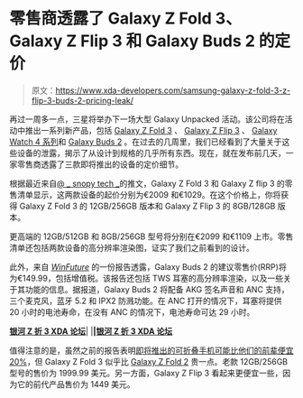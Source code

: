 # 零售商透露了 Galaxy Z Fold 3、Galaxy Z Flip 3 和 Galaxy Buds 2 的定价

> 原文：<https://www.xda-developers.com/samsung-galaxy-z-fold-3-z-flip-3-buds-2-pricing-leak/>

再过一周多一点，三星将举办下一场大型 Galaxy Unpacked 活动。该公司将在活动中推出一系列新产品，包括 [Galaxy Z Fold 3](https://www.xda-developers.com/samsung-galaxy-z-fold-3/) 、 [Galaxy Z Flip 3](https://www.xda-developers.com/samsung-galaxy-z-flip-3/) 、 [Galaxy Watch 4 系列](https://www.xda-developers.com/samsung-galaxy-watch-4/)和 [Galaxy Buds 2](https://www.xda-developers.com/samsung-galaxy-buds-2-app-leak/) 。在过去的几周里，我们已经看到了大量关于这些设备的泄露，揭示了从设计到规格的几乎所有东西。现在，就在发布前几天，一家零售商透露了三款即将推出的设备的定价细节。

根据最近来自[@ _ snopy tech _](https://mobile.twitter.com/_snoopytech_)的推文，Galaxy Z Fold 3 和 Galaxy Z flip 3 的零售清单显示，这两款设备的起价分别为€2009 和€1029。在这个价格上，你将获得 Galaxy Z Fold 3 的 12GB/256GB 版本和 Galaxy Z Flip 3 的 8GB/128GB 版本。

更高端的 12GB/512GB 和 8GB/256GB 型号将分别在€2099 和€1109 上市。零售清单还包括两款设备的高分辨率渲染图，证实了我们之前看到的设计。

此外，来自 [*WinFuture*](https://m.winfuture.de/news/124366) 的一份报告透露，Galaxy Buds 2 的建议零售价(RRP)将为€149.99，包括增值税。该报告还包括 TWS 耳塞的高分辨率渲染，以及一些关于其功能的信息。据报道，Galaxy Buds 2 将配备 AKG 签名声音和 ANC 支持，三个麦克风，蓝牙 5.2 和 IPX2 防溅功能。在 ANC 打开的情况下，耳塞将提供 20 小时的电池寿命，在没有 ANC 的情况下，电池寿命可达 29 小时。

**[银河 Z 折 3 XDA 论坛](https://forum.xda-developers.com/f/samsung-galaxy-z-fold-3.12349/)**| |**|[银河 Z 折 3 XDA 论坛](https://forum.xda-developers.com/f/samsung-galaxy-z-flip-3.12351/)**

值得注意的是，虽然之前的报告表明[即将推出的可折叠手机可能比他们的前辈便宜 20%](https://www.xda-developers.com/samsung-next-foldable-20-percent-cheaper/)，但 Galaxy Z Fold 3 似乎比 [Galaxy Z Fold 2](https://www.xda-developers.com/samsung-galaxy-z-fold-2/) 贵一点。老款 12GB/256GB 型号的售价为 1999.99 美元。另一方面，Galaxy Z Flip 3 看起来更便宜一些，因为它的前代产品售价为 1449 美元。